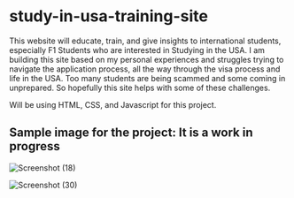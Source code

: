 # study-in-usa-training-site
 This website will educate, train, and give insights to international students, especially F1 Students who are interested in Studying in the USA.  I am building this site  based on my personal experiences and struggles trying to navigate the application process, all the way through the visa process and life in the USA. Too many students  are being scammed and some coming in unprepared. So hopefully this site helps with some of these challenges.

 Will be using HTML, CSS, and Javascript for this project.

 ## Sample image for the project: It is a work in progress


![Screenshot (18)](https://github.com/naamak01/study-in-usa-training-site/assets/98446143/d527825c-cb1b-4137-b1c6-5a1f29db308c)

![Screenshot (30)](https://github.com/naamak01/study-in-usa-training-site/assets/98446143/8315843d-7b7b-487b-93a6-6549dfaedbe6)
